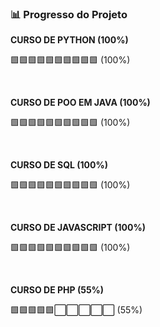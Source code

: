 ### 📊 Progresso do Projeto

**CURSO DE PYTHON (100%)**

🟩🟩🟩🟩🟩🟩🟩🟩🟩🟩 (100%)

<br>

**CURSO DE POO EM JAVA (100%)**

🟩🟩🟩🟩🟩🟩🟩🟩🟩🟩 (100%)

<br>

**CURSO DE SQL (100%)**

🟩🟩🟩🟩🟩🟩🟩🟩🟩🟩 (100%)

<br>

**CURSO DE JAVASCRIPT (100%)**

🟩🟩🟩🟩🟩🟩🟩🟩🟩🟩 (100%)

<br>

**CURSO DE PHP (55%)**

🟩🟩🟩🟩🟩⬜⬜⬜⬜⬜ (55%)